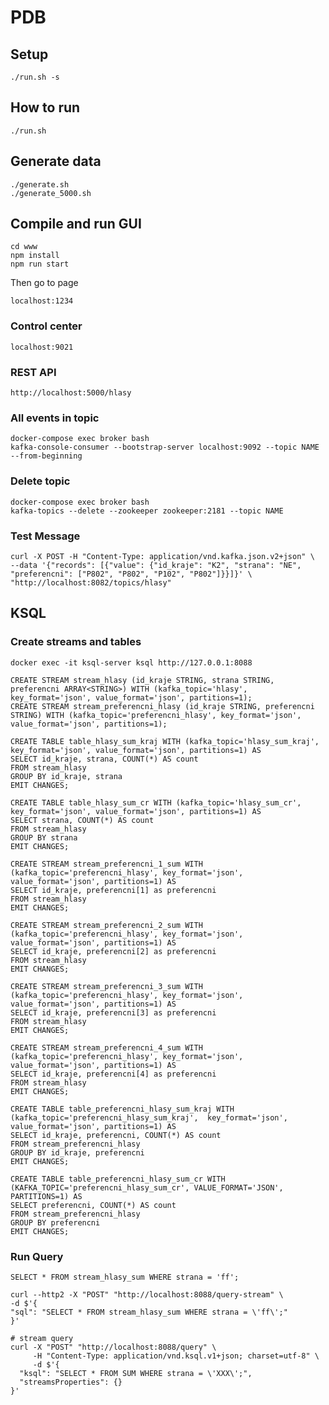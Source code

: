 # PDB

## Setup
```
./run.sh -s
```

## How to run
```
./run.sh
```

## Generate data
```
./generate.sh
./generate_5000.sh
```

## Compile and run GUI
```
cd www
npm install
npm run start
```

Then go to page
```
localhost:1234
```


### Control center
```
localhost:9021
```

###  REST API
```
http://localhost:5000/hlasy
```

### All events in topic
```
docker-compose exec broker bash
kafka-console-consumer --bootstrap-server localhost:9092 --topic NAME --from-beginning
```

### Delete topic
```
docker-compose exec broker bash
kafka-topics --delete --zookeeper zookeeper:2181 --topic NAME
```

### Test Message
```
curl -X POST -H "Content-Type: application/vnd.kafka.json.v2+json" \
--data '{"records": [{"value": {"id_kraje": "K2", "strana": "NE", "preferencni": ["P802", "P802", "P102", "P802"]}}]}' \
"http://localhost:8082/topics/hlasy"
```

## KSQL
### Create streams and tables
```
docker exec -it ksql-server ksql http://127.0.0.1:8088

CREATE STREAM stream_hlasy (id_kraje STRING, strana STRING, preferencni ARRAY<STRING>) WITH (kafka_topic='hlasy', key_format='json', value_format='json', partitions=1);
CREATE STREAM stream_preferencni_hlasy (id_kraje STRING, preferencni STRING) WITH (kafka_topic='preferencni_hlasy', key_format='json', value_format='json', partitions=1);

CREATE TABLE table_hlasy_sum_kraj WITH (kafka_topic='hlasy_sum_kraj',  key_format='json', value_format='json', partitions=1) AS
SELECT id_kraje, strana, COUNT(*) AS count
FROM stream_hlasy
GROUP BY id_kraje, strana
EMIT CHANGES;

CREATE TABLE table_hlasy_sum_cr WITH (kafka_topic='hlasy_sum_cr',  key_format='json', value_format='json', partitions=1) AS
SELECT strana, COUNT(*) AS count
FROM stream_hlasy
GROUP BY strana
EMIT CHANGES;

CREATE STREAM stream_preferencni_1_sum WITH (kafka_topic='preferencni_hlasy', key_format='json', value_format='json', partitions=1) AS
SELECT id_kraje, preferencni[1] as preferencni
FROM stream_hlasy
EMIT CHANGES;

CREATE STREAM stream_preferencni_2_sum WITH (kafka_topic='preferencni_hlasy', key_format='json', value_format='json', partitions=1) AS
SELECT id_kraje, preferencni[2] as preferencni
FROM stream_hlasy
EMIT CHANGES;

CREATE STREAM stream_preferencni_3_sum WITH (kafka_topic='preferencni_hlasy', key_format='json', value_format='json', partitions=1) AS
SELECT id_kraje, preferencni[3] as preferencni
FROM stream_hlasy
EMIT CHANGES;

CREATE STREAM stream_preferencni_4_sum WITH (kafka_topic='preferencni_hlasy', key_format='json', value_format='json', partitions=1) AS
SELECT id_kraje, preferencni[4] as preferencni
FROM stream_hlasy
EMIT CHANGES;

CREATE TABLE table_preferencni_hlasy_sum_kraj WITH (kafka_topic='preferencni_hlasy_sum_kraj',  key_format='json', value_format='json', partitions=1) AS
SELECT id_kraje, preferencni, COUNT(*) AS count
FROM stream_preferencni_hlasy
GROUP BY id_kraje, preferencni
EMIT CHANGES;

CREATE TABLE table_preferencni_hlasy_sum_cr WITH (KAFKA_TOPIC='preferencni_hlasy_sum_cr', VALUE_FORMAT='JSON', PARTITIONS=1) AS
SELECT preferencni, COUNT(*) AS count
FROM stream_preferencni_hlasy
GROUP BY preferencni
EMIT CHANGES;
```

### Run Query
```
SELECT * FROM stream_hlasy_sum WHERE strana = 'ff';

curl --http2 -X "POST" "http://localhost:8088/query-stream" \
-d $'{
"sql": "SELECT * FROM stream_hlasy_sum WHERE strana = \'ff\';"
}'

# stream query
curl -X "POST" "http://localhost:8088/query" \
     -H "Content-Type: application/vnd.ksql.v1+json; charset=utf-8" \
     -d $'{
  "ksql": "SELECT * FROM SUM WHERE strana = \'XXX\';",
  "streamsProperties": {}
}'
```

[comment]: <> (CREATE STREAM CDCORACLE &#40;I DECIMAL&#40;20,0&#41;, NAME varchar, LASTNAME varchar, op_type VARCHAR&#41; WITH &#40; kafka_topic='ORCLCDB-EMP', PARTITIONS=1, REPLICAS=1, value_format='AVRO'&#41;;)

[comment]: <> (CREATE STREAM SUM AS)

[comment]: <> (  SELECT CAST&#40;I AS BIGINT&#41; as "_id",  NAME ,  LASTNAME , OP_TYPE  from CDCORACLE WHERE OP_TYPE!='D' EMIT CHANGES;)

[comment]: <> (CREATE STREAM DELETEOP AS)

[comment]: <> (  SELECT CAST&#40;I AS BIGINT&#41; as "_id",  NAME ,  LASTNAME , OP_TYPE  from CDCORACLE WHERE OP_TYPE='D' EMIT CHANGES;)


[comment]: <> (CREATE TABLE pageviews_per_region_per_minute AS)

[comment]: <> (  SELECT regionid,)

[comment]: <> (         count&#40;*&#41;)

[comment]: <> (  FROM pageviews_enriched)

[comment]: <> (  WINDOW TUMBLING &#40;SIZE 1 MINUTE&#41;)

[comment]: <> (  GROUP BY regionid)

[comment]: <> (  EMIT CHANGES;)